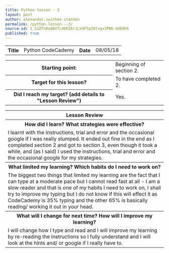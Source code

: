 ```yaml
---
title: Python lesson - 3
layout: post
author: alexander.swinhoe-standen
permalink: /python-lesson---3/
source-id: 1_S1DTuRo8BVTL4ERZ6r1LVdFSpIBlvgx3PN6-bUEWhk
published: true
---
```

<table>
  <tr>
    <th>Title</th>
    <td>Python CodeCademy</td>
    <th>Date</th>
    <td>08/05/18</td>
  </tr>
</table>


<table>
  <tr>
    <th>Starting point:</th>
    <td>Beginning of section 2.</td>
  </tr>
  <tr>
    <th>Target for this lesson?</th>
    <td>To have completed 2.</td>
  </tr>
  <tr>
    <th>Did I reach my target? 
(add details to "Lesson Review")</th>
    <td> Yes.</td>
  </tr>
</table>


<table>
  <tr>
    <th>Lesson Review</th>
  </tr>
  <tr>
    <th>How did I learn? What strategies were effective? </th>
  </tr>
  <tr>
    <td>I learnt with the instructions, trial and error and the occasional google if I was really stumped. It ended out fine in the end as I completed section 2 and got to section 3, even though it took a while, and (as I said) I used the instructions, trial and error and the occasional google for my strategies.</td>
  </tr>
  <tr>
    <th>What limited my learning? Which habits do I need to work on? </th>
  </tr>
  <tr>
    <td>The biggest two things that limited my learning are the fact that I can type at a moderate pace but I cannot read fast at all - I am a slow reader and that is one of my habits I need to work on, I shall try to improve my typing but I do not know if this will effect it as CodeCademy is 35% typing and the other 65% is basically reading/ working it out in your head.</td>
  </tr>
  <tr>
    <th>What will I change for next time? How will I improve my learning?</th>
  </tr>
  <tr>
    <td>I will change how I type and read and I will improve my learning by re-reading the instructions so I fully understand and I will look at the hints and/ or google if I really have to.</td>
  </tr>
</table>


